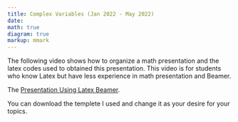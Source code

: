 ```yaml
---
title: Complex Variables (Jan 2022 - May 2022)
date: 
math: true
diagram: true
markup: mmark
---
```

The following video shows how to organize a math presentation and the latex codes used to obtained this presentation. This video is for students who know Latex but have less experience in math presentation and Beamer.

The <a href="https://www.awesomescreenshot.com/video/9069678?key=ce8d81fbf50448ec951dffc94666c42a" target="_blank"> Presentation Using Latex Beamer</a>.

You can download the templete I used and change it as your desire for your topics.



